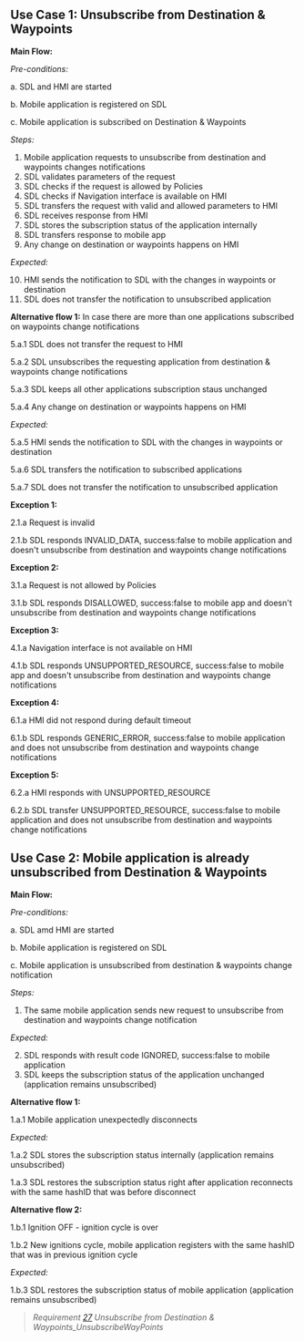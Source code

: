 ## Use Case 1: 	Unsubscribe from Destination & Waypoints

**Main Flow:**

_Pre-conditions:_

a. SDL and HMI are started

b. Mobile application is registered on SDL

c. Mobile application is subscribed on Destination & Waypoints

_Steps:_

1. Mobile application requests to unsubscribe from destination and waypoints changes notifications
2. SDL validates parameters of the request
3. SDL checks if the request is allowed by Policies
4. SDL checks if Navigation interface is available on HMI
5. SDL transfers the request with valid and allowed parameters to HMI
6. SDL receives response from HMI
7. SDL stores the subscription status of the application internally
8. SDL transfers response to mobile app
9. Any change on destination or waypoints happens on HMI

_Expected:_

10. HMI sends the notification to SDL with the changes in waypoints or destination
11. SDL does not transfer the notification to unsubscribed application

**Alternative flow 1:** In case there are more than one applications subscribed on waypoints change notifications

5.a.1 SDL does not transfer the request to HMI

5.a.2 SDL unsubscribes the requesting application from destination & waypoints change notifications

5.a.3 SDL keeps all other applications subscription staus unchanged

5.a.4 Any change on destination or waypoints happens on HMI

_Expected:_

5.a.5 HMI sends the notification to SDL with the changes in waypoints or destination

5.a.6 SDL transfers the notification to subscribed applications

5.a.7 SDL does not transfer the notification to unsubscribed application

**Exception 1:**

2.1.a Request is invalid

2.1.b SDL responds INVALID_DATA, success:false to mobile application and doesn't unsubscribe from destination and waypoints change notifications

**Exception 2:**

3.1.a Request is not allowed by Policies

3.1.b SDL responds DISALLOWED, success:false to mobile app and doesn't unsubscribe from destination and waypoints change notifications

**Exception 3:**

4.1.a Navigation interface is not available on HMI

4.1.b SDL responds UNSUPPORTED_RESOURCE, success:false to mobile app and doesn't unsubscribe from destination and waypoints change notifications

**Exception 4:**

6.1.a HMI did not respond during default timeout

6.1.b SDL responds GENERIC_ERROR, success:false to mobile application and does not unsubscribe from destination and waypoints change notifications

**Exception 5:**

6.2.a HMI responds with UNSUPPORTED_RESOURCE

6.2.b SDL transfer UNSUPPORTED_RESOURCE, success:false to mobile application and does not unsubscribe from destination and waypoints change notifications

## Use Case 2: Mobile application is already unsubscribed from Destination & Waypoints

**Main Flow:**

_Pre-conditions:_

a. SDL amd HMI are started

b. Mobile application is registered on SDL

c. Mobile application is unsubscribed from destination & waypoints change notification

_Steps:_

1. The same mobile application sends new request to unsubscribe from destination and waypoints change notification

_Expected:_

2. SDL responds with result code IGNORED, success:false to mobile application
3. SDL keeps the subscription status of the application unchanged (application remains unsubscribed)

**Alternative flow 1:**

1.a.1 Mobile application unexpectedly disconnects

_Expected:_

1.a.2 SDL stores the subscription status internally (application remains unsubscribed)

1.a.3 SDL restores the subscription status right after application reconnects with the same hashID that was before disconnect

**Alternative flow 2:**

1.b.1 Ignition OFF - ignition cycle is over

1.b.2 New ignitions cycle, mobile application registers with the same hashID that was in previous ignition cycle

_Expected:_

1.b.3 SDL restores the subscription status of mobile application (application remains unsubscribed)

> _Requirement [27](https://github.com/smartdevicelink/sdl_requirements/issues/27) Unsubscribe from Destination & Waypoints_UnsubscribeWayPoints_
